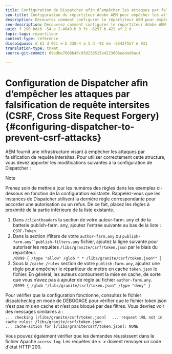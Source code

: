 ```yaml
---
title: Configuration de Dispatcher afin d’empêcher les attaques par falsification de requête intersites (CSRF, Cross Site Request Forgery)
seo-title: Configuration du répartiteur Adobe AEM pour empêcher les attaques CSRF
description: Découvrez comment configurer le répartiteur AEM pour empêcher les attaques multisite par usurpation de requête.
seo-description: Découvrez comment configurer le répartiteur Adobe AEM pour empêcher les attaques multisite par usurpation de requête.
uuid: f 290 bdeb -54 e 2-4649-b 0 fc -6257 b 422 af 2 d
topic-tags: répartiteur
content-type: référence
discoiquuid: d 61 d 021 e-b 338-4 a 1 d -91 ee -55427557 e 931
translation-type: tm+mt
source-git-commit: 69edbe7608b46c93d238515e4223606eadad0ac4

---
```



# Configuration de Dispatcher afin d’empêcher les attaques par falsification de requête intersites (CSRF, Cross Site Request Forgery){#configuring-dispatcher-to-prevent-csrf-attacks}

AEM fournit une infrastructure visant à empêcher les attaques par falsification de requête intersites. Pour utiliser correctement cette structure, vous devez apporter les modifications suivantes à la configuration de Dispatcher :

>[!NOTE]
>
>Prenez soin de mettre à jour les numéros des règles dans les exemples ci-dessous en fonction de la configuration existante. Rappelez-vous que les instances de Dispatcher utilisent la dernière règle correspondante pour accorder une autorisation ou un refus. De ce fait, placez les règles à proximité de la partie inférieure de la liste existante.

1. Dans `/clientheaders` la section de votre auteur-farm. any et de la batterie publish-farm. any, ajoutez l&#39;entrée suivante au bas de la liste :\
   `CSRF-Token`
1. Dans la section /filters de votre `author-farm.any` ou `publish-farm.any``publish-filters.any` fichier, ajoutez la ligne suivante pour autoriser les requêtes `/libs/granite/csrf/token.json` par le biais du répartiteur.\
   `/0999 { /type "allow" /glob " * /libs/granite/csrf/token.json*" }`
1. Sous la `/cache /rules` section de votre `publish-farm.any`, ajoutez une règle pour empêcher le répartiteur de mettre en cache `token.json` le fichier. En général, les auteurs contournent la mise en cache, de sorte que vous n’avez pas à ajouter de règle au fichier `author-farm.any`.\
   `/0999 { /glob "/libs/granite/csrf/token.json" /type "deny" }`

Pour vérifier que la configuration fonctionne, consultez le fichier dispatcher.log en mode de DÉBOGAGE pour vérifier que le fichier token.json n’est pas mis en cache et n’est pas bloqué par des filtres. Vous devriez voir des messages similaires à :\
`... checking [/libs/granite/csrf/token.json]  `
`... request URL not in cache rules: /libs/granite/csrf/token.json`\
`... cache-action for [/libs/granite/csrf/token.json]: NONE`

Vous pouvez également vérifier que les demandes réussissent dans le fichier Apache `access_log`. Les requêtes de «  » doivent renvoyer un code d&#39;état HTTP 200.
